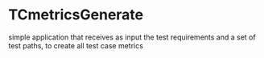 # TCmetricsGenerate
 simple application that receives as input the test requirements and a set of test paths, to create all test case metrics
